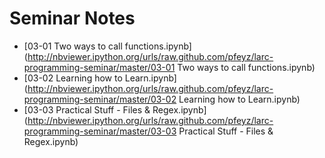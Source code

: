 Seminar Notes
=============
- [03-01 Two ways to call functions.ipynb](http://nbviewer.ipython.org/urls/raw.github.com/pfeyz/larc-programming-seminar/master/03-01 Two ways to call functions.ipynb)
- [03-02 Learning how to Learn.ipynb](http://nbviewer.ipython.org/urls/raw.github.com/pfeyz/larc-programming-seminar/master/03-02 Learning how to Learn.ipynb)
- [03-03 Practical Stuff - Files & Regex.ipynb](http://nbviewer.ipython.org/urls/raw.github.com/pfeyz/larc-programming-seminar/master/03-03 Practical Stuff - Files & Regex.ipynb)
